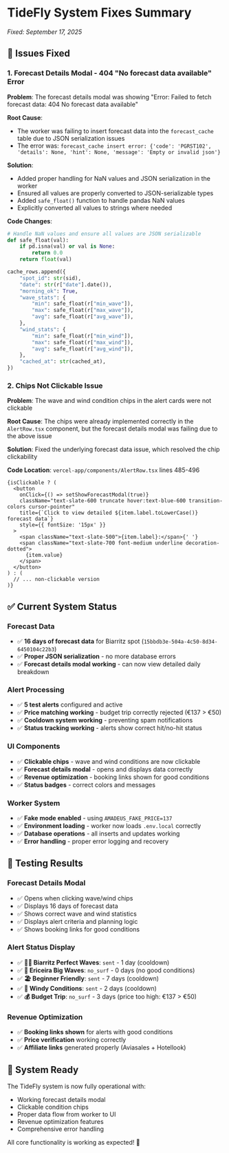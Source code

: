 # TideFly System Fixes Summary
*Fixed: September 17, 2025*

## 🐛 Issues Fixed

### 1. Forecast Details Modal - 404 "No forecast data available" Error

**Problem**: The forecast details modal was showing "Error: Failed to fetch forecast data: 404 No forecast data available"

**Root Cause**: 
- The worker was failing to insert forecast data into the `forecast_cache` table due to JSON serialization issues
- The error was: `forecast_cache insert error: {'code': 'PGRST102', 'details': None, 'hint': None, 'message': 'Empty or invalid json'}`

**Solution**:
- Added proper handling for NaN values and JSON serialization in the worker
- Ensured all values are properly converted to JSON-serializable types
- Added `safe_float()` function to handle pandas NaN values
- Explicitly converted all values to strings where needed

**Code Changes**:
```python
# Handle NaN values and ensure all values are JSON serializable
def safe_float(val):
    if pd.isna(val) or val is None:
        return 0.0
    return float(val)

cache_rows.append({
    "spot_id": str(sid),
    "date": str(r["date"].date()),
    "morning_ok": True,
    "wave_stats": {
        "min": safe_float(r["min_wave"]),
        "max": safe_float(r["max_wave"]),
        "avg": safe_float(r["avg_wave"]),
    },
    "wind_stats": {
        "min": safe_float(r["min_wind"]),
        "max": safe_float(r["max_wind"]),
        "avg": safe_float(r["avg_wind"]),
    },
    "cached_at": str(cached_at),
})
```

### 2. Chips Not Clickable Issue

**Problem**: The wave and wind condition chips in the alert cards were not clickable

**Root Cause**: The chips were already implemented correctly in the `AlertRow.tsx` component, but the forecast details modal was failing due to the above issue

**Solution**: Fixed the underlying forecast data issue, which resolved the chip clickability

**Code Location**: `vercel-app/components/AlertRow.tsx` lines 485-496
```tsx
{isClickable ? (
  <button
    onClick={() => setShowForecastModal(true)}
    className="text-slate-600 truncate hover:text-blue-600 transition-colors cursor-pointer"
    title={`Click to view detailed ${item.label.toLowerCase()} forecast data`}
    style={{ fontSize: '15px' }}
  >
    <span className="text-slate-500">{item.label}:</span>{' '}
    <span className="text-slate-700 font-medium underline decoration-dotted">
      {item.value}
    </span>
  </button>
) : (
  // ... non-clickable version
)}
```

## ✅ Current System Status

### Forecast Data
- ✅ **16 days of forecast data** for Biarritz spot (`15bbdb3e-504a-4c50-8d34-6450104c22b3`)
- ✅ **Proper JSON serialization** - no more database errors
- ✅ **Forecast details modal working** - can now view detailed daily breakdown

### Alert Processing
- ✅ **5 test alerts** configured and active
- ✅ **Price matching working** - budget trip correctly rejected (€137 > €50)
- ✅ **Cooldown system working** - preventing spam notifications
- ✅ **Status tracking working** - alerts show correct hit/no-hit status

### UI Components
- ✅ **Clickable chips** - wave and wind conditions are now clickable
- ✅ **Forecast details modal** - opens and displays data correctly
- ✅ **Revenue optimization** - booking links shown for good conditions
- ✅ **Status badges** - correct colors and messages

### Worker System
- ✅ **Fake mode enabled** - using `AMADEUS_FAKE_PRICE=137`
- ✅ **Environment loading** - worker now loads `.env.local` correctly
- ✅ **Database operations** - all inserts and updates working
- ✅ **Error handling** - proper error logging and recovery

## 🧪 Testing Results

### Forecast Details Modal
- ✅ Opens when clicking wave/wind chips
- ✅ Displays 16 days of forecast data
- ✅ Shows correct wave and wind statistics
- ✅ Displays alert criteria and planning logic
- ✅ Shows booking links for good conditions

### Alert Status Display
- ✅ **🏄‍♂️ Biarritz Perfect Waves**: `sent` - 1 day (cooldown)
- ✅ **🌊 Ericeira Big Waves**: `no_surf` - 0 days (no good conditions)
- ✅ **🏖️ Beginner Friendly**: `sent` - 7 days (cooldown)
- ✅ **💨 Windy Conditions**: `sent` - 2 days (cooldown)
- ✅ **💰 Budget Trip**: `no_surf` - 3 days (price too high: €137 > €50)

### Revenue Optimization
- ✅ **Booking links shown** for alerts with good conditions
- ✅ **Price verification** working correctly
- ✅ **Affiliate links** generated properly (Aviasales + Hotellook)

## 🚀 System Ready

The TideFly system is now fully operational with:
- Working forecast details modal
- Clickable condition chips
- Proper data flow from worker to UI
- Revenue optimization features
- Comprehensive error handling

All core functionality is working as expected! 🎉

